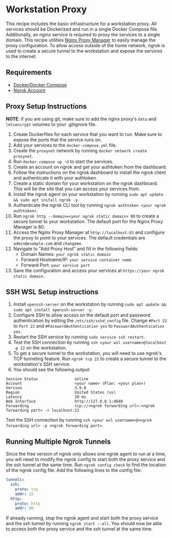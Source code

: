 # Workstation Proxy

This recipe includes the basic infrastructure for a workstation proxy. All services should be Dockerized and run in a single Docker Compose file. Additionally, an nginx service is required to proxy the services to a single domain. This recipe utilities [Nginx Proxy Manager](https://nginxproxymanager.com/) to easily manage the proxy configuration. To allow access outside of the home network, ngrok is used to create a secure tunnel to the workstation and expose the services to the internet. 

## Requirements

- [Docker/Docker Compose](https://docs.docker.com/get-docker/)
- [Ngrok Account](https://ngrok.com/)


## Proxy Setup Instructions

**NOTE**: if you are using git, make sure to add the nginx proxy's `data` and `letsencrypt` volumes to your .gitignore file.

1. Create Dockerfiles for each service that you want to run. Make sure to expose the ports that the service runs on. 
2. Add your services to the `docker-compose.yml` file.
3. Create the `proxynet` network by running `docker network create proxynet`.
4. Run `docker-compose up -d` to start the services.
5. Create an account on ngrok and get your authtoken from the dashboard.
6. Follow the instructions on the ngrok dashboard to install the ngrok client and authenticate it with your authtoken.
7. Create a static domain for your workstation on the ngrok dashboard. This will be the site that you can access your services from.
8. Install the ngrok agent on your workstation by running `sudo apt update && sudo apt install ngrok -y`.
9. Authenticate the ngrok CLI tool by running `ngrok authtoken <your ngrok authtoken>`.
10. Run `ngrok http --domain=<your ngrok static domain> 80` to create a secure tunnel to your workstation. The default port for the Nginx Proxy Manager is 80.
11. Access the Nginx Proxy Manager at `http://localhost:81` and configure the proxy to point to your services. The default credentials are `admin@example.com` and `changeme`.
12. Navigate to "Add Proxy Host" and fill in the following fields:
    - Domain Names: `your ngrok static domain`
    - Forward Hostname/IP: `your service container name`
    - Forward Port: `your service port`
13. Save the configuration and access your services at `https://your ngrok static domain`.


## SSH WSL Setup instructions

1. Install `openssh-server` on the workstation by running `sudo apt update && sudo apt install openssh-server -y`.
2. Configure SSH to allow access on the default port and password authentication by editing the `/etc/ssh/sshd_config` file. Change `#Port 22` to `Port 22` and `#PasswordAuthentication yes` to `PasswordAuthentication yes`.
3. Restart the SSH service by running `sudo service ssh restart`.
4. Test the SSH connection by running `ssh <your wsl username>@localhost -p 22` on the workstation.
5. To get a secure tunnel to the workstation, you will need to use ngrok's TCP tunneling feature. Run `ngrok tcp 22` to create a secure tunnel to the workstation's SSH service. 
6. You should see the following output: 

```
Session Status                online
Account                       <your name> (Plan: <your plan>)
Version                       3.9.0
Region                        United States (us)
Latency                       20 ms
Web Interface                 http://127.0.0.1:4040
Forwarding                    tcp://<ngrok forwarding url>:<ngrok forwarding port> -> localhost:22
```

Test the SSH connection by running `ssh <your wsl username>@<ngrok forwarding url> -p <ngrok forwarding port>`.


## Running Multiple Ngrok Tunnels

Since the free version of ngrok only allows one ngrok agent to run at a time, you will need to modify the ngrok config to start both the proxy service and the ssh tunnel at the same time. Run `ngrok config check` to find the location of the ngrok config file. Add the following lines to the config file:
```yaml
tunnels:
  ssh:
    proto: tcp
    addr: 22
  http:
    proto: http
    addr: 80
```
If already running, stop the ngrok agent and start both the proxy service and the ssh tunnel by running `ngrok start --all`. You should now be able to access both the proxy service and the ssh tunnel at the same time.

